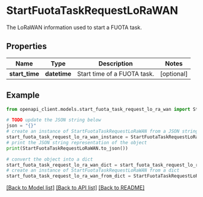 # StartFuotaTaskRequestLoRaWAN

The LoRaWAN information used to start a FUOTA task.

## Properties

Name | Type | Description | Notes
------------ | ------------- | ------------- | -------------
**start_time** | **datetime** | Start time of a FUOTA task. | [optional] 

## Example

```python
from openapi_client.models.start_fuota_task_request_lo_ra_wan import StartFuotaTaskRequestLoRaWAN

# TODO update the JSON string below
json = "{}"
# create an instance of StartFuotaTaskRequestLoRaWAN from a JSON string
start_fuota_task_request_lo_ra_wan_instance = StartFuotaTaskRequestLoRaWAN.from_json(json)
# print the JSON string representation of the object
print(StartFuotaTaskRequestLoRaWAN.to_json())

# convert the object into a dict
start_fuota_task_request_lo_ra_wan_dict = start_fuota_task_request_lo_ra_wan_instance.to_dict()
# create an instance of StartFuotaTaskRequestLoRaWAN from a dict
start_fuota_task_request_lo_ra_wan_from_dict = StartFuotaTaskRequestLoRaWAN.from_dict(start_fuota_task_request_lo_ra_wan_dict)
```
[[Back to Model list]](../README.md#documentation-for-models) [[Back to API list]](../README.md#documentation-for-api-endpoints) [[Back to README]](../README.md)


